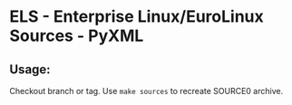 # ELS - Enterprise Linux/EuroLinux Sources - PyXML
 
## Usage:
  Checkout branch or tag. Use `make sources` to recreate  SOURCE0 archive.
